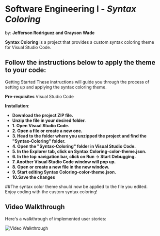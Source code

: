 # Software Engineering I - *Syntax Coloring*

by: **Jefferson Rodriguez and Grayson Wade**

**Syntax Coloring** is a project that provides a custom syntax coloring theme for Visual Studio Code.

## Follow the instructions below to apply the theme to your code:

Getting Started These instructions will guide you through the process of setting up and applying the syntax coloring theme.

**Pre-requisites**
Visual Studio Code

**Installation:**

-  **Download the project ZIP file.**
-  **Unzip the file in your desired folder.**
-  **1. Open Visual Studio Code.**
-  **2. Open a file or create a new one.**
-  **3. Head to the folder where you unzipped the project and find the "Syntax-Coloring" folder.**
-  **4. Open the "Syntax-Coloring" folder in Visual Studio Code.**
-  **5. In the Explorer tab, click on Syntax Coloring-color-theme.json.**
-  **6. In the top navigation bar, click on Run -> Start Debugging.**
-  **7. Another Visual Studio Code window will pop up.**
-  **8. Open or create a new file in the new window.**
-  **9. Start editing Syntax Coloring-color-theme.json.**
-  **10.Save the changes**

##The syntax color theme should now be applied to the file you edited. Enjoy coding with the custom syntax coloring!

## Video Walkthrough

Here's a walkthrough of implemented user stories:

<img src='/Walkthrough.gif' title='Video Walkthrough' width='' alt='Video Walkthrough' />

